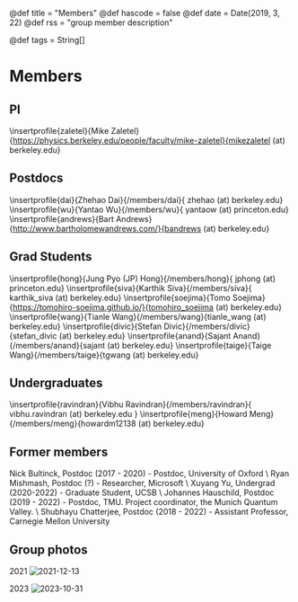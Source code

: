 @def title = "Members"
@def hascode = false
@def date = Date(2019, 3, 22)
@def rss = "group member description"

@def tags = String[]

# Members

## PI

\insertprofile{zaletel}{Mike Zaletel}{https://physics.berkeley.edu/people/faculty/mike-zaletel}{mikezaletel (at) berkeley.edu}

## Postdocs

\insertprofile{dai}{Zhehao Dai}{/members/dai}{ zhehao (at) berkeley.edu}
\insertprofile{wu}{Yantao Wu}{/members/wu}{ yantaow (at) princeton.edu}
\insertprofile{andrews}{Bart Andrews}{http://www.bartholomewandrews.com/}{bandrews (at) berkeley.edu}

## Grad Students

\insertprofile{hong}{Jung Pyo (JP) Hong}{/members/hong}{ jphong (at) princeton.edu}
\insertprofile{siva}{Karthik Siva}{/members/siva}{ karthik_siva (at) berkeley.edu}
\insertprofile{soejima}{Tomo Soejima}{https://tomohiro-soejima.github.io/}{tomohiro_soejima (at) berkeley.edu}
\insertprofile{wang}{Tianle Wang}{/members/wang}{tianle_wang (at) berkeley.edu}
\insertprofile{divic}{Stefan Divic}{/members/divic}{stefan_divic (at) berkeley.edu}
\insertprofile{anand}{Sajant Anand}{/members/anand}{sajant (at) berkeley.edu}
\insertprofile{taige}{Taige Wang}{/members/taige}{tgwang (at) berkeley.edu}

## Undergraduates

\insertprofile{ravindran}{Vibhu Ravindran}{/members/ravindran}{ vibhu.ravindran (at) berkeley.edu }
\insertprofile{meng}{Howard Meng}{/members/meng}{howardm12138 (at) berkeley.edu}

## Former members

Nick Bultinck, Postdoc (2017 - 2020) - Postdoc, University of Oxford \\
Ryan Mishmash, Postdoc (?) - Researcher, Microsoft \\
Xuyang Yu, Undergrad (2020-2022) - Graduate Student, UCSB \\
Johannes Hauschild, Postdoc (2019 - 2022) - Postdoc, TMU. Project coordinator, the Munich Quantum Valley. \\
Shubhayu Chatterjee, Postdoc (2018 - 2022) - Assistant Professor, Carnegie Mellon University

## Group photos

2021
![2021-12-13](/assets/group_photo_121321.jpg)

2023
![2023-10-31](/assets/group_photo_103123.jpg)

